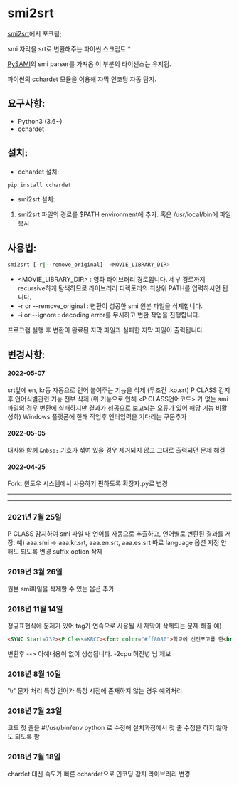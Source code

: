 # smi2srt 
[smi2srt](https://github.com/ncianeo/smi2srt)에서 포크됨;

smi 자막을 srt로 변환해주는 파이썬 스크립트
*


[PySAMI](https://github.com/g6123/PySAMI)의 smi parser를 가져옴 이 부분의 라이센스는 유지됨.

파이썬의 cchardet 모듈을 이용해 자막 인코딩 자동 탐지.

## 요구사항:
- Python3 (3.6~)
- cchardet

## 설치:
- cchardet 설치:
~~~bash
pip install cchardet
~~~
- smi2srt 설치:
1. smi2srt 파일의 경로를 $PATH environment에 추가. 혹은 /usr/local/bin에 파일 복사

## 사용법:
~~~bash
smi2srt [-r|--remove_original]  <MOVIE_LIBRARY_DIR>
~~~

- <MOVIE_LIBRARY_DIR> : 영화 라이브러리 경로입니다. 세부 경로까지 recursive하게 탐색하므로 라이브러리 디렉토리의 최상위 PATH를 입력하시면 됩니다.
- -r or --remove_original : 변환이 성공한 smi 원본 파일을 삭제합니다.
- -i or --ignore : decoding error를 무시하고 변환 작업을 진행합니다.

프로그램 실행 후 변환이 완료된 자막 파일과 실패한 자막 파일이 출력됩니다.

## 변경사항:

#### 2022-05-07
srt앞에 en, kr등 자동으로 언어 붙여주는 기능을 삭제 (무조건 .ko.srt)
P CLASS 감지후 언어식별관련 기능 전부 삭제
(위 기능으로 인해 <P CLASS언어코드> 가 없는 smi파일의 경우 변환에 실패하지만 결과가 성공으로 보고되는 오류가 있어 해당 기능 비활성화)
Windows 플랫폼에 한해 작업후 엔터입력을 기다리는 구문추가

#### 2022-05-05
대사와 함께 `&nbsp;` 기호가 섞여 있을 경우 제거되지 않고 그대로 출력되던 문제 해결

#### 2022-04-25
Fork.
윈도우 시스템에서 사용하기 편하도록 확장자.py로 변경

-----------------------------------------
-----------------------------------------

### 2021년 7월 25일
P CLASS 감지하여 smi 파일 내 언어를 자동으로 추출하고, 언어별로 변환된 결과를 저장.
예) aaa.smi -> aaa.kr.srt, aaa.en.srt, aaa.es.srt
따로 language 옵션 지정 안해도 되도록 변경
suffix option 삭제

### 2019년 3월 26일
원본 smi파일을 삭제할 수 있는 옵션 추가

### 2018년 11월 14일
정규표현식에 문제가 있어 tag가 연속으로 사용될 시 자막이 삭제되는 문제 해결
예)
~~~html
<SYNC Start=732><P Class=KRCC><font color="#ff8080">학교에 선전포고를 한<br>세계 제일의 겁쟁이 신데렐라는</font> 
~~~
변환후 
--> 아예내용이 없이 생성됩니다.
 -2cpu 허진녕 님 제보

### 2018년 8월 10일
'\r' 문자 처리
특정 언어가 특정 시점에 존재하지 않는 경우 예외처리

### 2018년 7월 23일
코드 첫 줄을 #!/usr/bin/env python 로 수정해 설치과정에서 첫 줄 수정을 하지 않아도 되도록 함

### 2018년 7월 18일
chardet 대신 속도가 빠른 cchardet으로 인코딩 감지 라이브러리 변경

